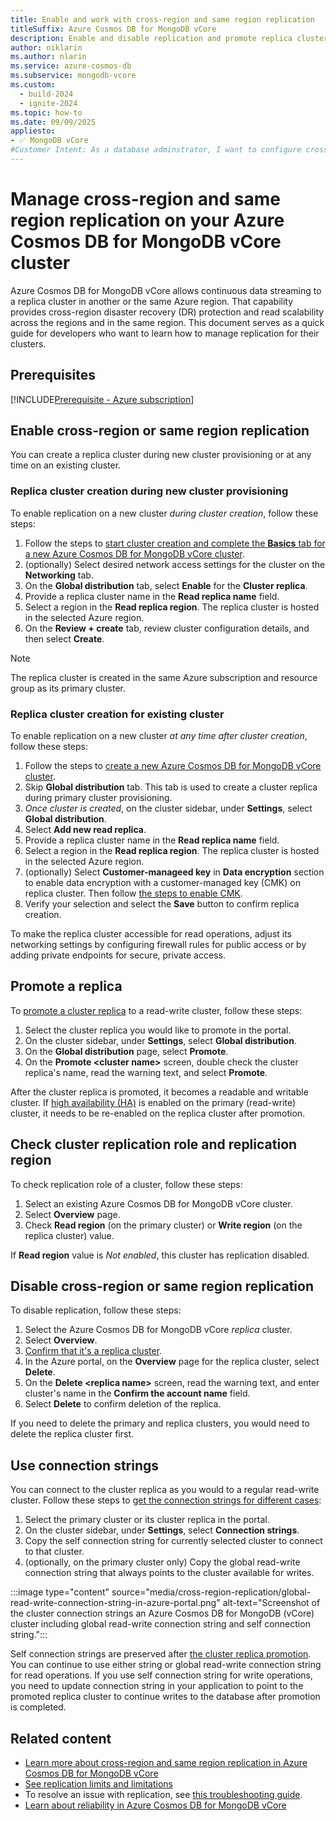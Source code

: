 ```yaml
---
title: Enable and work with cross-region and same region replication
titleSuffix: Azure Cosmos DB for MongoDB vCore
description: Enable and disable replication and promote replica cluster for disaster recovery (DR) in Azure Cosmos DB for MongoDB vCore.
author: niklarin
ms.author: nlarin
ms.service: azure-cosmos-db
ms.subservice: mongodb-vcore
ms.custom:
  - build-2024
  - ignite-2024
ms.topic: how-to
ms.date: 09/09/2025
appliesto:
- ✅ MongoDB vCore
#Customer Intent: As a database adminstrator, I want to configure cross-region replication, so that I can have disaster recovery plans in the event of a regional outage.
---
```


# Manage cross-region and same region replication on your Azure Cosmos DB for MongoDB vCore cluster

Azure Cosmos DB for MongoDB vCore allows continuous data streaming to a replica cluster in another or the same Azure region. That capability provides cross-region disaster recovery (DR) protection and read scalability across the regions and in the same region. This document serves as a quick guide for developers who want to learn how to manage replication for their clusters.

## Prerequisites

[!INCLUDE[Prerequisite - Azure subscription](includes/prereq-azure-subscription.md)]

## Enable cross-region or same region replication

You can create a replica cluster during new cluster provisioning or at any time on an existing cluster.

### Replica cluster creation during new cluster provisioning

To enable replication on a new cluster *during cluster creation*, follow these steps:

1. Follow the steps to [start cluster creation and complete the **Basics** tab for a new Azure Cosmos DB for MongoDB vCore cluster](./quickstart-portal.md#create-a-cluster).
1. (optionally) Select desired network access settings for the cluster on the **Networking** tab.
1. On the **Global distribution** tab, select **Enable** for the **Cluster replica**.
1. Provide a replica cluster name in the **Read replica name** field. 
1. Select a region in the **Read replica region**. The replica cluster is hosted in the selected Azure region.
1. On the **Review + create** tab, review cluster configuration details, and then select **Create**. 

> [!NOTE]
> The replica cluster is created in the same Azure subscription and resource group as its primary cluster.

### Replica cluster creation for existing cluster

To enable replication on a new cluster *at any time after cluster creation*, follow these steps:

1. Follow the steps to [create a new Azure Cosmos DB for MongoDB vCore cluster](./quickstart-portal.md#create-a-cluster).
1. Skip **Global distribution** tab. This tab is used to create a cluster replica during primary cluster provisioning.
1. *Once cluster is created*, on the cluster sidebar, under **Settings**, select **Global distribution**.
1. Select **Add new read replica**.
1. Provide a replica cluster name in the **Read replica name** field. 
1. Select a region in the **Read replica region**. The replica cluster is hosted in the selected Azure region.
1. (optionally) Select **Customer-manageed key** in **Data encryption** section to enable data encryption with a customer-managed key (CMK) on replica cluster. Then follow [the steps to enable CMK](./how-to-data-encryption.md#change-data-encryption-mode-on-existing-clusters).
1. Verify your selection and select the **Save** button to confirm replica creation.

To make the replica cluster accessible for read operations, adjust its networking settings by configuring firewall rules for public access or by adding private endpoints for secure, private access.

## Promote a replica

To [promote a cluster replica](./cross-region-replication.md#replica-cluster-promotion) to a read-write cluster, follow these steps:

1. Select the cluster replica you would like to promote in the portal.
1. On the cluster sidebar, under **Settings**, select **Global distribution**.
1. On the **Global distribution** page, select **Promote**.
1. On the **Promote \<cluster name>** screen, double check the cluster replica's name, read the warning text, and select **Promote**.

After the cluster replica is promoted, it becomes a readable and writable cluster. If [high availability (HA)](./high-availability.md) is enabled on the primary (read-write) cluster, it needs to be re-enabled on the replica cluster after promotion.

## Check cluster replication role and replication region

To check replication role of a cluster, follow these steps:
1. Select an existing Azure Cosmos DB for MongoDB vCore cluster.
1. Select **Overview** page.
1. Check **Read region** (on the primary cluster) or **Write region** (on the replica cluster) value.

If **Read region** value is *Not enabled*, this cluster has replication disabled.

## Disable cross-region or same region replication

To disable replication, follow these steps:

1. Select the Azure Cosmos DB for MongoDB vCore *replica* cluster.
1. Select **Overview**.
1. [Confirm that it's a replica cluster](#check-cluster-replication-role-and-replication-region).
1. In the Azure portal, on the **Overview** page for the replica cluster, select **Delete**.
1. On the **Delete \<replica name>** screen, read the warning text, and enter cluster's name in the **Confirm the account name** field.
1. Select **Delete** to confirm deletion of the replica.

If you need to delete the primary and replica clusters, you would need to delete the replica cluster first.

## Use connection strings

You can connect to the cluster replica as you would to a regular read-write cluster. 
Follow these steps to [get the connection strings for different cases](./cross-region-replication.md#continuous-writes-read-operations-on-cluster-replicas-and-connection-strings):

1. Select the primary cluster or its cluster replica in the portal.
1. On the cluster sidebar, under **Settings**, select **Connection strings**.
1. Copy the self connection string for currently selected cluster to connect to that cluster.
1. (optionally, on the primary cluster only) Copy the global read-write connection string that always points to the cluster available for writes.

:::image type="content" source="media/cross-region-replication/global-read-write-connection-string-in-azure-portal.png" alt-text="Screenshot of the cluster connection strings an Azure Cosmos DB for MongoDB (vCore) cluster including global read-write connection string and self connection string.":::

Self connection strings are preserved after [the cluster replica promotion](./cross-region-replication.md#replica-cluster-promotion). You can continue to use either string or global read-write connection string for read operations. If you use self connection string for write operations, you need to update connection string in your application to point to the promoted replica cluster to continue writes to the database after promotion is completed.

## Related content

- [Learn more about cross-region and same region replication in Azure Cosmos DB for MongoDB vCore](./cross-region-replication.md)
- [See replication limits and limitations](./limits.md#cross-region-and-same-region-replication)
- To resolve an issue with replication, see [this troubleshooting guide](./troubleshoot-replication.md).
- [Learn about reliability in Azure Cosmos DB for MongoDB vCore](/azure/reliability/reliability-cosmos-mongodb)
